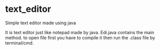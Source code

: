 # text_editor
Simple text editor made using java

It is text editor just like notepad made by java.
Edi.java contains the main method. 
to open file first you have to compile it then run the .class file by terminal/cmd.
